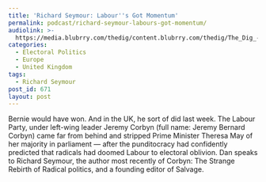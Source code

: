 ```yaml
---
title: 'Richard Seymour: Labour''s Got Momentum'
permalink: podcast/richard-seymour-labours-got-momentum/
audiolink: >-
  https://media.blubrry.com/thedig/content.blubrry.com/thedig/The_Dig_-_EP_30_-Seymour.mp3
categories:
  - Electoral Politics
  - Europe
  - United Kingdom
tags:
  - Richard Seymour
post_id: 671
layout: post
---
```


Bernie would have won. And in the UK, he sort of did last week. The Labour Party, under left-wing leader Jeremy Corbyn (full name: Jeremy Bernard Corbyn) came far from behind and stripped Prime Minister Theresa May of her majority in parliament — after the punditocracy had confidently predicted that radicals had doomed Labour to electoral oblivion. Dan speaks to Richard Seymour, the author most recently of Corbyn: The Strange Rebirth of Radical politics, and a founding editor of Salvage.
